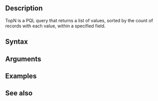 ## Description

TopN is a PQL query that returns a list of values, sorted by the count of records with each value, within a specified field.

## Syntax


## Arguments


## Examples


## See also

